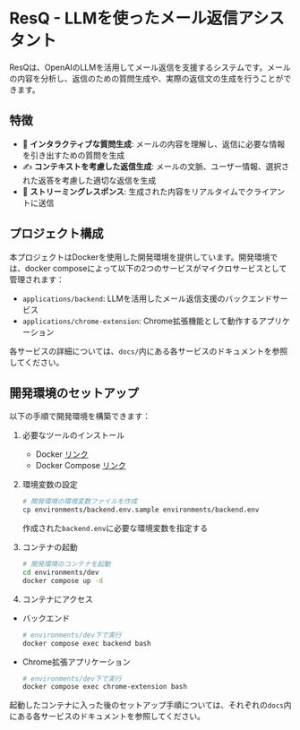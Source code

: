 # ResQ - LLMを使ったメール返信アシスタント

ResQは、OpenAIのLLMを活用してメール返信を支援するシステムです。メールの内容を分析し、返信のための質問生成や、実際の返信文の生成を行うことができます。

## 特徴

- 💬 **インタラクティブな質問生成**: メールの内容を理解し、返信に必要な情報を引き出すための質問を生成
- ✍️ **コンテキストを考慮した返信生成**: メールの文脈、ユーザー情報、選択された返答を考慮した適切な返信を生成
- 🚀 **ストリーミングレスポンス**: 生成された内容をリアルタイムでクライアントに送信

## プロジェクト構成

本プロジェクトはDockerを使用した開発環境を提供しています。開発環境では、docker composeによって以下の2つのサービスがマイクロサービスとして管理されます：

- `applications/backend`: LLMを活用したメール返信支援のバックエンドサービス
- `applications/chrome-extension`: Chrome拡張機能として動作するアプリケーション

各サービスの詳細については、`docs/`内にある各サービスのドキュメントを参照してください。

## 開発環境のセットアップ

以下の手順で開発環境を構築できます：

1. 必要なツールのインストール
   - Docker [リンク](https://docs.docker.com/engine/install/)
   - Docker Compose [リンク](https://docs.docker.com/compose/install/)

2. 環境変数の設定
   ```bash
   # 開発環境の環境変数ファイルを作成
   cp environments/backend.env.sample environments/backend.env
   ```

   作成された`backend.env`に必要な環境変数を指定する

3. コンテナの起動
   ```bash
   # 開発環境のコンテナを起動
   cd environments/dev
   docker compose up -d
   ```

4. コンテナにアクセス

  - バックエンド
    ```bash
    # environments/dev下で実行
    docker compose exec backend bash
    ```

  - Chrome拡張アプリケーション
    ```bash
    # environments/dev下で実行
    docker compose exec chrome-extension bash
    ```

起動したコンテナに入った後のセットアップ手順については、それぞれの`docs`内にある各サービスのドキュメントを参照してください。